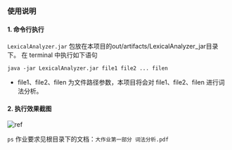 ### 使用说明
#### 1. 命令行执行
`LexicalAnalyzer.jar` 包放在本项目的out/artifacts/LexicalAnalyzer_jar目录下。
在 terminal 中执行如下语句
```shell
java -jar LexicalAnalyzer.jar file1 file2 ... filen
```
- file1、file2、filen 为文件路径参数，本项目将会对 file1、file2、filen 进行词法分析。

#### 2. 执行效果截图
![ref]("scr/xyz/chenshuyu/data/make.jpg)

`ps` 作业要求见根目录下的文档：`大作业第一部分 词法分析.pdf`